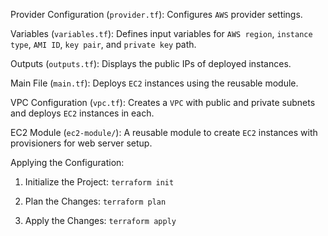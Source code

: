 Provider Configuration (`provider.tf`):
Configures `AWS` provider settings.

Variables (`variables.tf`):
Defines input variables for `AWS region`, `instance type`, `AMI ID`, `key pair`, and `private key` path.

Outputs (`outputs.tf`):
Displays the public IPs of deployed instances.

Main File (`main.tf`):
Deploys `EC2` instances using the reusable module.

VPC Configuration (`vpc.tf`):
Creates a `VPC` with public and private subnets and deploys `EC2` instances in each.

EC2 Module (`ec2-module/`):
A reusable module to create `EC2` instances with provisioners for web server setup.

Applying the Configuration:
1. Initialize the Project:
`terraform init`


2. Plan the Changes:
`terraform plan`


3. Apply the Changes:
`terraform apply`
